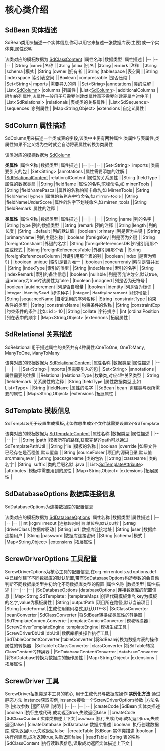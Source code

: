# 核心类介绍
## SdBean 实体描述
SdBean类用来描述一个实体信息,你可以用它来描述一张数据库表(主要)或一个实体类,属性说明:

该类对应的模板数据为 [SdClassContent](./template-attr.md#sdclasscontent-实体类属性) 
|属性名称	|数据类型	|属性描述	|
|--	|--	|--	|
|String	|name	|名称	|
|String	|alias	|别名	|
|String	|remark	|注释	|
|String	|schema	|模式	|
|String	|owner	|拥有者	|
|String	|tablespace	|表空间	|
|String	|indexspace	|索引表空间	|
|Boolean	|compressable	|是否压缩	|
|Set&lt;String&gt;|imports	|需要导入的包	|
|Set&lt;String&gt;|annotations	|类的注解	|
|List&lt;[SdColumn](./template-attr.md#sdcolumn-实体类的列属性)&gt;	|columns	|列属性	|
|List&lt;[SdColumn](./template-attr.md#sdcolumn-实体类的列属性)&gt;	|additionalColumns	|附加的列属性,该属性一般用于只需要创建类属性而不需要创建表属性时使用	|
|List&lt;SdRelational&gt;	|relationals	|表或类的关系属性	|
|List&lt;SdSequence&gt;	|sequences	|序列属性	|
|Map&lt;String,Object&gt;	|extensions	|自定义属性	|

## SdColumn 属性描述
SdColumn用来描述一个类或表的字段,该类中主要有两种属性:类属性与表属性,类属性如果不定义或为空时就会自动将表属性转换为类属性

该类对应的模板数据为 [SdColumn](./template-attr.md#sdcolumn-实体类的列属性) 

**类属性**
|属性名称	|数据类型	|属性描述	|
|--	|--	|--	|
|Set&lt;String&gt;	|imports	|类需要引入的包	|
|Set&lt;String&gt;	|annotations	|属性需要添加的注解	|
|[SdRelationalContent](./template-attr.md#sdrelationalcontent-关系属性)	|relationalContent	|属性的关系属性	|
|String	|fieldType	|属性的数据类型	|
|String	|fieldName	|属性的名称,驼峰命名,如 mirrenTools	|
|String	|fieldNamePascal	|属性的名称帕斯卡命名,如 MirrenTools	|
|String	|fieldNameHyphen	|属性的名称连字符命名,如 mirren-tools	|
|String	|fieldNameUnderScore	|属性的名字下划线命名,如 mirren_tools	|
|String	|fieldRemark	|属性的注释	|

**类属性**
|属性名称	|数据类型	|属性描述	|
|--	|--	|--	|
|String	|name	|列的名字	|
|String	|type	|列的数据类型	|
|String	|remark	|列的注释	|
|String	|length	|列的长度	|
|String	|_default	|列的默认值	|
|boolean	|primary	|列是否为主键	|
|String	|primaryName	|列的主键名称	|
|boolean	|foreignKey	|列是否为外键	|
|String	|foreignConstraint	|外键的名字	|
|String	|foreignReferencesDB	|外键引用那个库或模式	|
|String	|foreignReferencesTable	|外键引用那个表	|
|String	|foreignReferencesColumn	|外键引用那个表的列	|
|boolean	|index	|是否为索引	|
|boolean	|unique	|索引是否为唯一	|
|boolean	|concurrently	|索引是否并发	|
|String	|indexType	|索引的类型	|
|String	|indexName	|索引的名字	|
|String	|indexRemark	|索引的备注信息	|
|boolean	|nullable	|列是否允许为空,默认true,当primary为true时该属性为false	|
|boolean	|unsigned	|列是否为无符号	|
|boolean	|autoIncrement	|列是否自增量	|
|boolean	|identity	|列是否为标识	|
|Integer	|identitySeed	|标识种子	|
|Integer	|identityIncrement	|标识增量	|
|String	|sequenceName	|自增采用的序列名称	|
|String	|constraintType	|约束条件的类型	|
|String	|constraintName	|约束条件的名称	|
|String	|constraintExp	|约束条件的条件,比如: id &gt; 10	|
|String	|collate	|字符排序	|
|int	|ordinalPosition	|列在表中的顺序	|
|Map&lt;String,Object&gt;	|extensions	|拓展属性	|

## SdRelational 关系描述
SdRelational 用于描述属性的关系共有4种属性:OneToOne, OneToMany, ManyToOne, ManyToMany

该类对应的模板数据为 [SdRelationalContent](./template-attr.md#sdrelationalcontent-关系属性) 
|属性名称	|数据类型	|属性描述	|
|--	|--	|--	|
|Set&lt;String&gt;	|imports	|类需要引入的包	|
|Set&lt;String&gt;	|annotations	|属性需要的注解	|
|Relational	|relationalType	|枚举类,对应4种关系类型	|
|String	|fieldRemark	|关系属性的注释	|
|String	|fieldType	|属性数据类型,比如List&lt;Type&gt;	|
|String	|fieldName	|属性的名字	|
|SdBean	|bean	|创建类与表所需要的属性	|
|Map&lt;String,Object&gt;	|extensions	|拓展属性	|

## SdTemplate 模板信息
SdTemplate用于设置生成模板,比如你想生成3个文件就需要设置3个SdTemplate

该类对应的模板数据为 [SdTemplateContent](./template-attr.md#sdtemplatecontent-模板属性) 
|属性名称	|数据类型	|属性描述	|
|--	|--	|--	|
|String	|path	|模板所在的路径,获取完整的path可以通过SdTemplatePathUtil	|
|String	|file	|模板的名称	|
|boolean	|override	|如果文件已经存在是否覆盖,默认覆盖	|
|String	|sourceFolder	|项目的源码目录,默认值src/main/java/	|
|String	|packageName	|类的包名	|
|String	|className	|类的名字	|
|String	|suffix	|类的后缀名默 .java	|
|List&lt;[SdTemplateAttribute](./template-attr.md#sdtemplateattribute-模板属性值)&gt;	|attributes	|模板中需要用到的属性	|
|Map&lt;String,Object&gt;	|extensions	|拓展属性	|

## SdDatabaseOptions 数据库连接信息
SdDatabaseOptions为连接数据库的配置信息

该类对应的模板数据为 [SdDatabaseOptions](./template-attr.md#sddatabaseoptions-数据库连接信息) 
|属性名称	|数据类型	|属性描述	|
|--	|--	|--	|
|int	|loginTimeout	|连接超时时间 单位秒,默认60秒	|
|String	|driverClass	|数据库驱动	|
|String	|url	|数据库连接地址	|
|String	|user	|数据库连接用户	|
|String	|password	|数据库连接密码	|
|String	|schema	|模式	|
|Map&lt;String,Object&gt;	|extensions	|拓展属性	|

## ScrewDriverOptions 工具配置
ScrewDriverOptions为核心工具的配置信息,在org.mirrentools.sd.options.def中已经创建了不同数据库的默认配置,带有SdDatabaseOptions构造参数的会自动判断不同数据库类型并初始化不同数据库类型的配置
|属性名称	|数据类型	|属性描述	|
|--	|--	|--	|
|SdDatabaseOptions	|databaseOptions	|连接数据库的配置信息	|
|Map&lt;String,SdTemplate&gt;	|templateMaps	|创建代码模板集合,key为模板的名字,value为模板属性	|
|String	|outputPath	|项目所在路径,默认当前项目	|
|String	|codeFormat	|生成使用编码格式,默认UTF-8	|
|SdClassConverter	|beanConverter	|SdClassConverter	|将SdBean转换成类属性的转换器	|
|SdTemplateContentConverter	|templateContentConverter	|模板转换器	|
|ScrewDriverTemplateEngine	|templateEngine	|模板生成工具	|
|ScrewDriverDbUtil	|dbUtil	|数据库相关操作执行工具	|
|SdTableContentConverter	|tableConverter	|将SdBean转换为数据库表的操作属性的转换器	|
|SdTableToClassConverter	|classConverter	|将SdTable转换ClassContent的转换器	|
|SdDatabaseContentConverter	|databaseConverter	|将SdDatabase转换为数据库的操作属性	|
|Map&lt;String,Object&gt;	|extensions	|拓展属性	|

## ScrewDriver 工具
ScrewDriver抽象类是本工具的核心, 用于生成代码与数据库操作
**实例化方法**
通过静态方法 instance获取实例,instance接收一个ScrewDriverOptions参数
|方法名称	|接收参数	|返回结果	|说明	|
|--	|--	|--	|--	|
|createCode	|SdBean 实体类描述	|boolean	|执行生成代码,成功返回true,失败返回false	|
|createCode	|SdClassContent 实体类描述上下文	|boolean	|执行生成代码,成功返回true,失败返回false	|
|createDatabase	|SdDatabase 数据库描述	|boolean	|执行创建数据库,成功返回true,失败返回false	|
|createTable	|SdBean 实体类描述	|boolean	|执行创建表,成功返回true,失败返回false	|
|readTable	|String 表的名称	|SdClassContent	|执行读取表信息,读取成功返回实体描述上下文	|

